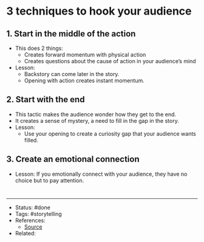 # 3 techniques to hook your audience

## 1. Start in the middle of the action
- This does 2 things:
	- Creates forward momentum with physical action
	- Creates questions about the cause of action in your audience’s mind
- Lesson:
	- Backstory can come later in the story.
	- Opening with action creates instant momentum.

## 2. Start with the end
- This tactic makes the audience wonder how they get to the end.
- It creates a sense of mystery, a need to fill in the gap in the story.
- Lesson:
	- Use your opening to create a curiosity gap that your audience wants filled.

## 3. Create an emotional connection
- Lesson: If you emotionally connect with your audience, they have no choice but to pay attention.

#
---
- Status: #done
- Tags: #storytelling
- References:
	- [Source](https://twitter.com/nathanbaugh27/status/1580911076027535361)
- Related:
